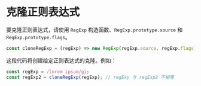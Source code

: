 # 克隆正则表达式

要克隆正则表达式，请使用 `RegExp` 构造函数、`RegExp.prototype.source` 和 `RegExp.prototype.flags`。

```js
const cloneRegExp = (regExp) => new RegExp(regExp.source, regExp.flags);
```

这段代码将创建给定正则表达式的克隆。例如：

```js
const regExp = /lorem ipsum/gi;
const regExp2 = cloneRegExp(regExp); // regExp 与 regExp2 不相等
```
